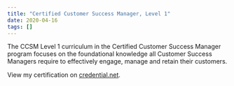 ```yaml
---
title: "Certified Customer Success Manager, Level 1"
date: 2020-04-16
tags: []
---
```


The CCSM Level 1 curriculum in the Certified Customer Success Manager program focuses on the foundational knowledge all Customer Success Managers require to effectively engage, manage and retain their customers.

View my certification on [credential.net](https://www.credential.net/9651532c-186a-418d-bc78-2d25cc5549a6).